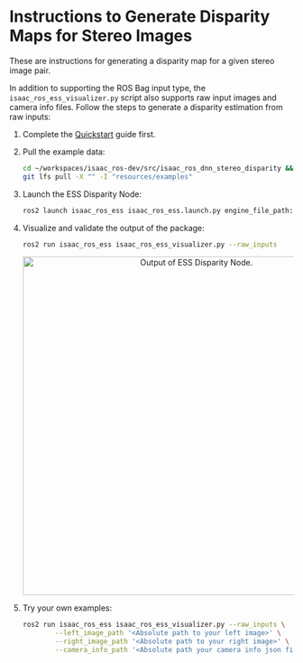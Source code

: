 # Instructions to Generate Disparity Maps for Stereo Images

These are instructions for generating a disparity map for a given stereo image pair.

In addition to supporting the ROS Bag input type, the `isaac_ros_ess_visualizer.py` script also supports raw input images and camera info files. Follow the steps to generate a disparity estimation from raw inputs:

1. Complete the [Quickstart](../README.md#quickstart) guide first.

2. Pull the example data:
   ```bash
   cd ~/workspaces/isaac_ros-dev/src/isaac_ros_dnn_stereo_disparity && \
   git lfs pull -X "" -I "resources/examples"
   ```

3. Launch the ESS Disparity Node:
   ```bash
   ros2 launch isaac_ros_ess isaac_ros_ess.launch.py engine_file_path:=/workspaces/isaac_ros-dev/src/isaac_ros_dnn_stereo_disparity/resources/ess.engine
   ```

4. Visualize and validate the output of the package:
    ```bash
    ros2 run isaac_ros_ess isaac_ros_ess_visualizer.py --raw_inputs
    ```
    <div align="center"><img src="../resources/output_raw.png" width="600px" title="Output of ESS Disparity Node."/></div>

5. Try your own examples:
    ```bash
    ros2 run isaac_ros_ess isaac_ros_ess_visualizer.py --raw_inputs \
            --left_image_path '<Absolute path to your left image>' \
            --right_image_path '<Absolute path to your right image>' \
            --camera_info_path '<Absolute path your camera info json file>'
    ```
